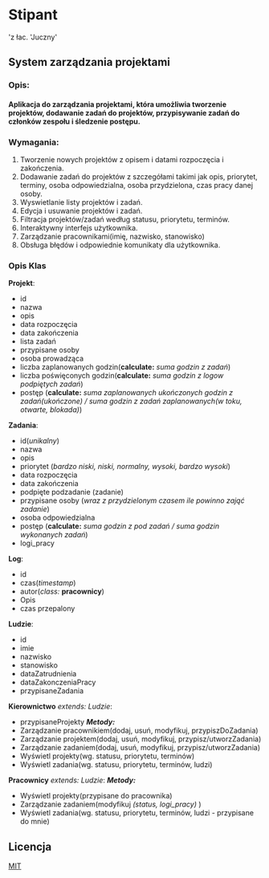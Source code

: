 # Stipant 
'z łac. 'Juczny'

## System zarządzania projektami

### Opis:

#### Aplikacja do zarządzania projektami, która umożliwia tworzenie projektów, dodawanie zadań do projektów, przypisywanie zadań do członków zespołu i śledzenie postępu.

### Wymagania:

1. Tworzenie nowych projektów z opisem i datami rozpoczęcia i zakończenia.
2. Dodawanie zadań do projektów z szczegółami takimi jak opis, priorytet, terminy, osoba odpowiedzialna, osoba przydzielona, czas pracy danej osoby.
3. Wyswietlanie listy projektów i zadań.
4. Edycja i usuwanie projektów i zadań.
5. Filtracja projektów/zadań według statusu, priorytetu, terminów.
6. Interaktywny interfejs użytkownika.
7. Zarządzanie pracownikami(imię, nazwisko, stanowisko)
8. Obsługa błędów i odpowiednie komunikaty dla użytkownika.

### Opis Klas
**Projekt**:
- id
- nazwa
- opis
- data rozpoczęcia
- data zakończenia
- lista zadań
- przypisane osoby
- osoba prowadząca
- liczba zaplanowanych godzin(**calculate:** *suma godzin z zadań*)
- liczba poświęconych godzin(**calculate:** *suma godzin z logow podpiętych zadań*)
- postęp (**calculate:** *suma zaplanowanych ukończonych godzin z zadań(ukończone) / suma godzin z zadań zaplanowanych(w toku, otwarte, blokada)*)


**Zadania**:
- id(*unikalny*)
- nazwa
- opis
- priorytet (*bardzo niski, niski, normalny, wysoki, bardzo wysoki*)
- data rozpoczęcia
- data zakończenia
- podpięte podzadanie (zadanie)
- przypisane osoby (*wraz z przydzielonym czasem ile powinno zająć zadanie*)
- osoba odpowiedzialna
- postęp (**calculate:** *suma godzin z pod zadań / suma godzin wykonanych zadań*)
- logi_pracy

**Log**:
- id
- czas(*timestamp*)
- autor(*class:* **pracownicy**)
- Opis
- czas przepalony

**Ludzie**:
- id
- imie
- nazwisko
- stanowisko
- dataZatrudnienia
- dataZakonczeniaPracy
- przypisaneZadania

**Kierownictwo** *extends: Ludzie*:
- przypisaneProjekty
  ***Metody:***
- Zarządzanie pracownikiem(dodaj, usuń, modyfikuj, przypiszDoZadania)
- Zarządzanie projektem(dodaj, usuń, modyfikuj, przypisz/utworzZadania)
- Zarządzanie zadaniem(dodaj, usuń, modyfikuj, przypisz/utworzZadania)
- Wyświetl projekty(wg. statusu, priorytetu, terminów)
- Wyświetl zadania(wg. statusu, priorytetu, terminów, ludzi)

**Pracownicy** *extends: Ludzie*:
***Metody:***
- Wyświetl projekty(przypisane do pracownika)
- Zarządzanie zadaniem(modyfikuj *(status, logi_pracy)* )
- Wyświetl zadania(wg. statusu, priorytetu, terminów, ludzi - przypisane do mnie)


## Licencja

[MIT](https://choosealicense.com/licenses/mit/)

